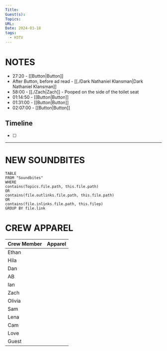 ```yaml
---
Title: 
Guest(s): 
Topics: 
URL: 
Date: 2024-03-18
tags:
  - H3TV
---
```

# NOTES
- 27:20 - [[Button|Button]]
- After Button, before ad read - [[./Dark Nathaniel Klansman|Dark Nathaniel Klansman]]
- 58:00 - [[./Zach|Zach]] - Pooped on the side of the toilet seat
- 01:14:50 - [[Button|Button]]
- 01:31:00 - [[Button|Button]]
- 02:07:00 - [[Button|Button]]
## Timeline
- [ ] 


___
# NEW SOUNDBITES
``` dataview
TABLE
FROM "Soundbites"
WHERE 
contains(Topics.file.path, this.file.path) 
OR 
contains(file.outlinks.file.path, this.file.path)
OR
contains(file.inlinks.file.path, this.filep)
GROUP BY file.link
```

# CREW APPAREL

| Crew Member | Apparel |
| ----------- | ------- |
| Ethan       |         |
| Hila        |         |
| Dan         |         |
| AB          |         |
| Ian         |         |
| Zach        |         |
| Olivia      |         |
| Sam         |         |
| Lena        |         |
| Cam         |         |
| Love        |         |
| Guest       |         |